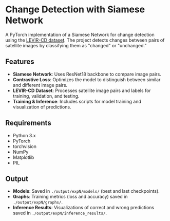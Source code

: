 # Change Detection with Siamese Network

A PyTorch implementation of a Siamese Network for change detection using the [LEVIR-CD dataset](https://www.kaggle.com/datasets/mdrifaturrahman33/levir-cd). The project detects changes between pairs of satellite images by classifying them as "changed" or "unchanged."

## Features
- **Siamese Network**: Uses ResNet18 backbone to compare image pairs.
- **Contrastive Loss**: Optimizes the model to distinguish between similar and different image pairs.
- **LEVIR-CD Dataset**: Processes satellite image pairs and labels for training, validation, and testing.
- **Training & Inference**: Includes scripts for model training and visualization of predictions.

## Requirements
- Python 3.x
- PyTorch
- torchvision
- NumPy
- Matplotlib
- PIL

## Output
- **Models**: Saved in `./output/expN/models/` (best and last checkpoints).
- **Graphs**: Training metrics (loss and accuracy) saved in `./output/expN/graphs/`.
- **Inference Results**: Visualizations of correct and wrong predictions saved in `./output/expN/inference_results/`.
